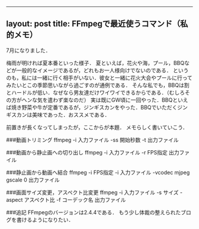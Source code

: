 
---
layout: post
title: FFmpegで最近使うコマンド（私的メモ）
---

7月になりました．

梅雨が明ければ夏本番といった様子．
夏といえば，花火や海，プール，BBQなどが一般的なイメージであるが，どれもお一人様向けでないのである．
というのも，私には一緒に行く相手がいない．彼女と一緒に花火大会やプールに行ってみたいとこの季節思いながら過ごすのが通例である．
そんな私でも，BBQは割とハードルが低い．なぜなら男友達だけワイワイできるからである．（むしろその方がヘンな気を遣わず楽なのだ）
実は既にGW頃に一回やった．BBQといえば焼き野菜や牛が定番であるが，ジンギスカンをやった．BBQでいただくジンギスカンは美味であった．おススメである．

前置きが長くなってしまったが，ここからが本題．
メモらしく書いていこう．


###動画トリミング
ffmpeg -i 入力ファイル -ss 開始秒数 -t 出力ファイル

###動画から静止画への切り出し
ffmpeg -i 入力ファイル -r FPS指定 出力ファイル

###静止画から動画へ結合
ffmpeg -i FPS指定 -i 入力ファイル -vcodec mjpeg gscale 0 出力ファイル

###画面サイズ変更，アスペクト比変更
ffmpeg -i 入力ファイル -s サイズ -aspect アスペクト比 -f コーデック名 出力ファイル


###追記
FFmpegのバージョンは2.4.4である．
もう少し体裁の整えられたブログを書けるようになりたい．
